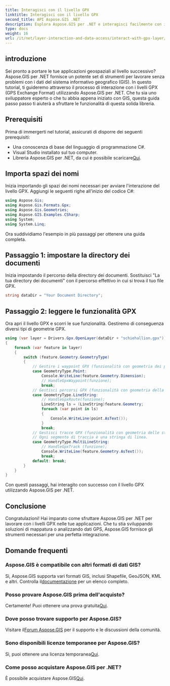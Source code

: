 ```yaml
---
title: Interagisci con il livello GPX
linktitle: Interagisci con il livello GPX
second_title: API Aspose.GIS .NET
description: Esplora Aspose.GIS per .NET e interagisci facilmente con i livelli GPX. Scarica la libreria, prova la versione di prova gratuita e migliora le tue applicazioni geospaziali!
type: docs
weight: 16
url: /it/net/layer-interaction-and-data-access/interact-with-gpx-layer/
---
```

## introduzione
Sei pronto a portare le tue applicazioni geospaziali al livello successivo? Aspose.GIS per .NET fornisce un potente set di strumenti per lavorare senza problemi con i dati del sistema informativo geografico (GIS). In questo tutorial, ti guideremo attraverso il processo di interazione con i livelli GPX (GPS Exchange Format) utilizzando Aspose.GIS per .NET. Che tu sia uno sviluppatore esperto o che tu abbia appena iniziato con GIS, questa guida passo passo ti aiuterà a sfruttare le funzionalità di questa solida libreria.
## Prerequisiti
Prima di immergerti nel tutorial, assicurati di disporre dei seguenti prerequisiti:
- Una conoscenza di base del linguaggio di programmazione C#.
- Visual Studio installato sul tuo computer.
-  Libreria Aspose.GIS per .NET, da cui è possibile scaricare[Qui](https://releases.aspose.com/gis/net/).
## Importa spazi dei nomi
Inizia importando gli spazi dei nomi necessari per avviare l'interazione del livello GPX. Aggiungi le seguenti righe all'inizio del codice C#:
```csharp
using Aspose.Gis;
using Aspose.Gis.Formats.Gpx;
using Aspose.Gis.Geometries;
using Aspose.GIS.Examples.CSharp;
using System;
using System.Linq;
```
Ora suddividiamo l'esempio in più passaggi per ottenere una guida completa.
## Passaggio 1: impostare la directory dei documenti
Inizia impostando il percorso della directory dei documenti. Sostituisci "La tua directory dei documenti" con il percorso effettivo in cui si trova il tuo file GPX.
```csharp
string dataDir = "Your Document Directory";
```
## Passaggio 2: leggere le funzionalità GPX
Ora apri il livello GPX e scorri le sue funzionalità. Gestiremo di conseguenza diversi tipi di geometrie GPX.
```csharp
using (var layer = Drivers.Gpx.OpenLayer(dataDir + "schiehallion.gpx"))
{
    foreach (var feature in layer)
    {
        switch (feature.Geometry.GeometryType)
        {
            // Gestire i waypoint GPX (funzionalità con geometria dei punti).
            case GeometryType.Point:
                Console.WriteLine(feature.Geometry.Dimension);
                // HandleGpxWaypoint(funzione);
                break;
            // Gestisci percorsi GPX (funzionalità con geometria della corda di linea).
            case GeometryType.LineString:
                // HandleGpxRoute(funzione);
                LineString ls = (LineString)feature.Geometry;
                foreach (var point in ls)
                {
                    Console.WriteLine(point.AsText());
                }
                break;
            // Gestisci tracce GPX (funzionalità con geometria delle stringhe multilinea).
            // Ogni segmento di traccia è una stringa di linea.
            case GeometryType.MultiLineString:
                // HandleGpxTrack (funzione);
                Console.WriteLine(feature.Geometry.AsText());
                break;
            default: break;
        }
    }
}
```
Con questi passaggi, hai interagito con successo con il livello GPX utilizzando Aspose.GIS per .NET.
## Conclusione
Congratulazioni! Hai imparato come sfruttare Aspose.GIS per .NET per lavorare con i livelli GPX nelle tue applicazioni. Che tu stia sviluppando soluzioni di mappatura o analizzando dati GPS, Aspose.GIS fornisce gli strumenti necessari per una perfetta integrazione.
## Domande frequenti
### Aspose.GIS è compatibile con altri formati di dati GIS?
 Sì, Aspose.GIS supporta vari formati GIS, inclusi Shapefile, GeoJSON, KML e altri. Controlla il[documentazione](https://reference.aspose.com/gis/net/) per un elenco completo.
### Posso provare Aspose.GIS prima dell'acquisto?
 Certamente! Puoi ottenere una prova gratuita[Qui](https://releases.aspose.com/).
### Dove posso trovare supporto per Aspose.GIS?
 Visitare il[Forum Aspose.GIS](https://forum.aspose.com/c/gis/33) per il supporto e le discussioni della comunità.
### Sono disponibili licenze temporanee per Aspose.GIS?
 Sì, puoi ottenere una licenza temporanea[Qui](https://purchase.aspose.com/temporary-license/).
### Come posso acquistare Aspose.GIS per .NET?
 È possibile acquistare Aspose.GIS[Qui](https://purchase.aspose.com/buy).